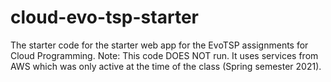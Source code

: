 # cloud-evo-tsp-starter
The starter code for the starter web app for the EvoTSP assignments for Cloud Programming.
Note: This code DOES NOT run. It uses services from AWS which was only active at the time of the class (Spring semester 2021).

